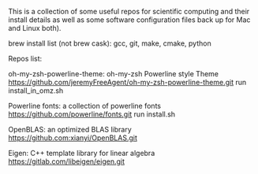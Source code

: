 This is a collection of some useful repos for scientific computing and their install details as well as some software configuration files back up for Mac and Linux both).

brew install list (not brew cask):
	gcc, git, make, cmake, python

Repos list:

oh-my-zsh-powerline-theme: oh-my-zsh Powerline style Theme
	https://github.com/jeremyFreeAgent/oh-my-zsh-powerline-theme.git
		run install_in_omz.sh

Powerline fonts: a collection of powerline fonts
	https://github.com/powerline/fonts.git
		run install.sh

OpenBLAS: an optimized BLAS library
	https://github.com:xianyi/OpenBLAS.git

Eigen: C++ template library for linear algebra
	https://gitlab.com/libeigen/eigen.git
	
